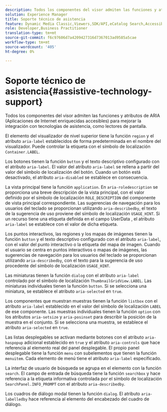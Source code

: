 ```yaml
---
description: Todos los componentes del visor admiten las funciones y atributos de ARIA (Aplicaciones de Internet enriquecidas accesibles) para mejorar la integración con tecnologías de asistencia, como lectores de pantalla.
solution: Experience Manager
title: Soporte técnico de asistencia
feature: Dynamic Media Classic,Viewers,SDK/API,eCatalog Search,Accessibility
role: Developer,Business Practitioner
translation-type: tm+mt
source-git-commit: f6c97606d7a4209427316d7367013ad9585a5cae
workflow-type: tm+mt
source-wordcount: '405'
ht-degree: 0%

---
```



# Soporte técnico de asistencia{#assistive-technology-support}

Todos los componentes del visor admiten las funciones y atributos de ARIA (Aplicaciones de Internet enriquecidas accesibles) para mejorar la integración con tecnologías de asistencia, como lectores de pantalla.

El elemento del visualizador de nivel superior tiene la función `region` y el atributo `aria-label` establecidos de forma predeterminada en el nombre del visualizador. Puede controlar la etiqueta con el símbolo de localización `Container.LABEL`.

Los botones tienen la función `button` y el texto descriptivo configurado con el atributo `aria-label`. El valor del atributo `aria-label` se rellena a partir del valor del símbolo de localización del botón. Cuando un botón está desactivado, el atributo `aria-disabled` se establece en consecuencia.

La vista principal tiene la función `application`. En `aria-roledescription` se proporciona una breve descripción de la vista principal, con el valor definido por el símbolo de localización `ROLE_DESCRIPTION` del componente de vista principal correspondiente. Las sugerencias de navegación para los usuarios del teclado se proporcionan utilizando `aria-describedby`, el texto de la sugerencia de uso proviene del símbolo de localización `USAGE_HINT`. Si un recurso tiene una etiqueta definida en el campo UserData , el atributo `aria-label` se establece con el valor de dicha etiqueta.

Los puntos interactivos, las regiones y los mapas de imágenes tienen la función `button` y el texto descriptivo configurado con el atributo `aria-label`, con el valor del punto interactivo o la etiqueta del mapa de imagen. Cuando el usuario se centra en puntos interactivos o mapas de imágenes, las sugerencias de navegación para los usuarios del teclado se proporcionan utilizando `aria-describedby`, con el texto para la sugerencia de uso procedente del símbolo de localización `USAGE_HINT`.

Las miniaturas tienen la función `dialog` con el atributo `aria-label` controlado por el símbolo de localización `ThumbnailGridView.LABEL`. Las miniaturas individuales tienen la función `button`. Si se selecciona una miniatura, se establece el atributo `aria-selected` en `true`.

Los componentes que muestran muestras tienen la función `listbox` con el atributo `aria-label` establecido en el valor del símbolo de localización `LABEL` de ese componente. Las muestras individuales tienen la función `option` con los atributos `aria-setsize` y `aria-posinset` para describir la posición de la muestra en el conjunto. Si se selecciona una muestra, se establece el atributo `aria-selected` en `true`.

Las listas desplegables se activan mediante botones con el atributo `aria-haspopup` adicional establecido en `true` y el atributo `aria-controls` que hace referencia al elemento real del panel desplegable. El propio panel desplegable tiene la función `menu` con subelementos que tienen la función `menuitem`. Cada elemento de menú tiene el atributo `aria-label` especificado.

La interfaz de usuario de búsqueda se agrupa en el elemento con la función `search`. El campo de entrada de búsqueda tiene la función `searchbox` y hace referencia a la etiqueta informativa controlada por el símbolo de localización `SearchPanel.INFO_PROMPT` con el atributo `aria-describedby`.

Los cuadros de diálogo modal tienen la función `dialog`. El atributo `aria-labelledby` hace referencia al elemento del encabezado del cuadro de diálogo.
